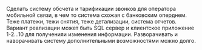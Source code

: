 Cделать систему обсчета и тарификации звонков для оператора мобильной связи, в чем то система схожая с банковским оперднем. 
Теже платежи, тежи снятия, теже детализации, система отчетов. 
Вариант реализации может быть SQL сервер и клиентское приложение 1-2...10 для полученияи изменения информации. 
Разворачивать и наворачивать систему дополнительными возможностями можно долго.
